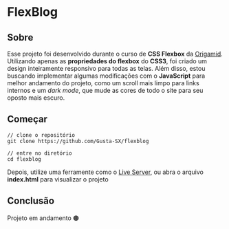 # FlexBlog

## Sobre
Esse projeto foi desenvolvido durante o curso de **CSS Flexbox** da [Origamid](https://www.origamid.com/). Utilizando apenas as **propriedades do flexbox** do **CSS3**, foi criado um design inteiramente responsivo para todas as telas. Além disso, estou buscando implementar algumas modificações com o **JavaScript** para melhor andamento do projeto, como um scroll mais limpo para links internos e um *dark mode*, que mude as cores de todo o site para seu oposto mais escuro.

## Começar
```
// clone o repositório
git clone https://github.com/Gusta-SX/flexblog

// entre no diretório
cd flexblog
```
Depois, utilize uma ferramente como o [Live Server](https://marketplace.visualstudio.com/items?itemName=ritwickdey.LiveServer), ou abra o arquivo **index.html** para visualizar o projeto


## Conclusão
Projeto em andamento 🟠
